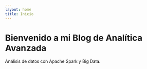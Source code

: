 ```yaml
---
layout: home
title: Inicio
---
```


# Bienvenido a mi Blog de Analítica Avanzada

Análisis de datos con Apache Spark y Big Data.